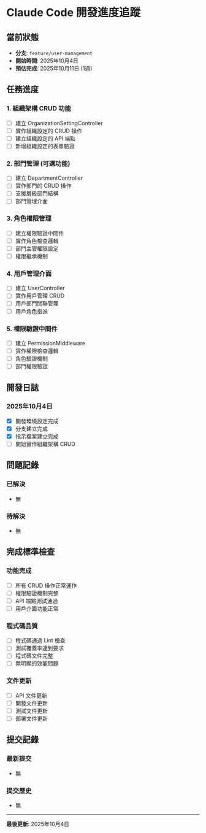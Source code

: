 # Claude Code 開發進度追蹤

## 當前狀態
- **分支**: `feature/user-management`
- **開始時間**: 2025年10月4日
- **預估完成**: 2025年10月11日 (1週)

## 任務進度

### 1. 組織架構 CRUD 功能
- [ ] 建立 OrganizationSettingController
- [ ] 實作組織設定的 CRUD 操作
- [ ] 建立組織設定的 API 端點
- [ ] 新增組織設定的表單驗證

### 2. 部門管理 (可選功能)
- [ ] 建立 DepartmentController
- [ ] 實作部門的 CRUD 操作
- [ ] 支援層級部門結構
- [ ] 部門管理介面

### 3. 角色權限管理
- [ ] 建立權限驗證中間件
- [ ] 實作角色檢查邏輯
- [ ] 部門主管權限設定
- [ ] 權限繼承機制

### 4. 用戶管理介面
- [ ] 建立 UserController
- [ ] 實作用戶管理 CRUD
- [ ] 用戶部門關聯管理
- [ ] 用戶角色指派

### 5. 權限驗證中間件
- [ ] 建立 PermissionMiddleware
- [ ] 實作權限檢查邏輯
- [ ] 角色驗證機制
- [ ] 部門權限驗證

## 開發日誌

### 2025年10月4日
- [x] 開發環境設定完成
- [x] 分支建立完成
- [x] 指示檔案建立完成
- [ ] 開始實作組織架構 CRUD

## 問題記錄

### 已解決
- 無

### 待解決
- 無

## 完成標準檢查

### 功能完成
- [ ] 所有 CRUD 操作正常運作
- [ ] 權限驗證機制完整
- [ ] API 端點測試通過
- [ ] 用戶介面功能正常

### 程式碼品質
- [ ] 程式碼通過 Lint 檢查
- [ ] 測試覆蓋率達到要求
- [ ] 程式碼文件完整
- [ ] 無明顯的效能問題

### 文件更新
- [ ] API 文件更新
- [ ] 開發文件更新
- [ ] 測試文件更新
- [ ] 部署文件更新

## 提交記錄

### 最新提交
- 無

### 提交歷史
- 無

---
**最後更新**: 2025年10月4日
